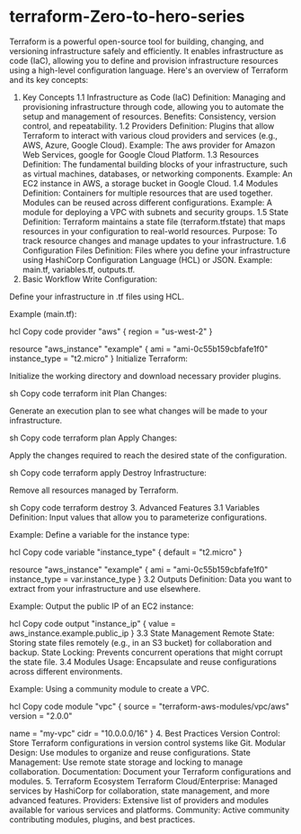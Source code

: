 # terraform-Zero-to-hero-series
Terraform is a powerful open-source tool for building, changing, and versioning infrastructure safely and efficiently. It enables infrastructure as code (IaC), allowing you to define and provision infrastructure resources using a high-level configuration language. Here's an overview of Terraform and its key concepts:

1. Key Concepts
1.1 Infrastructure as Code (IaC)
Definition: Managing and provisioning infrastructure through code, allowing you to automate the setup and management of resources.
Benefits: Consistency, version control, and repeatability.
1.2 Providers
Definition: Plugins that allow Terraform to interact with various cloud providers and services (e.g., AWS, Azure, Google Cloud).
Example: The aws provider for Amazon Web Services, google for Google Cloud Platform.
1.3 Resources
Definition: The fundamental building blocks of your infrastructure, such as virtual machines, databases, or networking components.
Example: An EC2 instance in AWS, a storage bucket in Google Cloud.
1.4 Modules
Definition: Containers for multiple resources that are used together. Modules can be reused across different configurations.
Example: A module for deploying a VPC with subnets and security groups.
1.5 State
Definition: Terraform maintains a state file (terraform.tfstate) that maps resources in your configuration to real-world resources.
Purpose: To track resource changes and manage updates to your infrastructure.
1.6 Configuration Files
Definition: Files where you define your infrastructure using HashiCorp Configuration Language (HCL) or JSON.
Example: main.tf, variables.tf, outputs.tf.
2. Basic Workflow
Write Configuration:

Define your infrastructure in .tf files using HCL.

Example (main.tf):

hcl
Copy code
provider "aws" {
  region = "us-west-2"
}

resource "aws_instance" "example" {
  ami           = "ami-0c55b159cbfafe1f0"
  instance_type = "t2.micro"
}
Initialize Terraform:

Initialize the working directory and download necessary provider plugins.

sh
Copy code
terraform init
Plan Changes:

Generate an execution plan to see what changes will be made to your infrastructure.

sh
Copy code
terraform plan
Apply Changes:

Apply the changes required to reach the desired state of the configuration.

sh
Copy code
terraform apply
Destroy Infrastructure:

Remove all resources managed by Terraform.

sh
Copy code
terraform destroy
3. Advanced Features
3.1 Variables
Definition: Input values that allow you to parameterize configurations.

Example: Define a variable for the instance type:

hcl
Copy code
variable "instance_type" {
  default = "t2.micro"
}

resource "aws_instance" "example" {
  ami           = "ami-0c55b159cbfafe1f0"
  instance_type = var.instance_type
}
3.2 Outputs
Definition: Data you want to extract from your infrastructure and use elsewhere.

Example: Output the public IP of an EC2 instance:

hcl
Copy code
output "instance_ip" {
  value = aws_instance.example.public_ip
}
3.3 State Management
Remote State: Storing state files remotely (e.g., in an S3 bucket) for collaboration and backup.
State Locking: Prevents concurrent operations that might corrupt the state file.
3.4 Modules
Usage: Encapsulate and reuse configurations across different environments.

Example: Using a community module to create a VPC.

hcl
Copy code
module "vpc" {
  source = "terraform-aws-modules/vpc/aws"
  version = "2.0.0"

  name = "my-vpc"
  cidr = "10.0.0.0/16"
}
4. Best Practices
Version Control: Store Terraform configurations in version control systems like Git.
Modular Design: Use modules to organize and reuse configurations.
State Management: Use remote state storage and locking to manage collaboration.
Documentation: Document your Terraform configurations and modules.
5. Terraform Ecosystem
Terraform Cloud/Enterprise: Managed services by HashiCorp for collaboration, state management, and more advanced features.
Providers: Extensive list of providers and modules available for various services and platforms.
Community: Active community contributing modules, plugins, and best practices.


